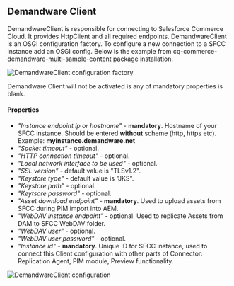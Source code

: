 <!--~~~~~~~~~~~~~~~~~~~~~~~~~~~~~~~~~~~~~~~~~~~~~~~~~~~~~~~~~~~~~~~~~~~~~~~~~~~~
  ~ Copyright 2018 Adobe Systems Incorporated
  ~
  ~ Licensed under the Apache License, Version 2.0 (the "License");
  ~ you may not use this file except in compliance with the License.
  ~ You may obtain a copy of the License at
  ~
  ~     http://www.apache.org/licenses/LICENSE-2.0
  ~
  ~ Unless required by applicable law or agreed to in writing, software
  ~ distributed under the License is distributed on an "AS IS" BASIS,
  ~ WITHOUT WARRANTIES OR CONDITIONS OF ANY KIND, either express or implied.
  ~ See the License for the specific language governing permissions and
  ~ limitations under the License.
  ~~~~~~~~~~~~~~~~~~~~~~~~~~~~~~~~~~~~~~~~~~~~~~~~~~~~~~~~~~~~~~~~~~~~~~~~~~~-->
  
## Demandware Client 
DemandwareClient is responsible for connecting to Salesforce Commerce Cloud. It provides HttpClient and all required endpoints. DemandwareClient is an OSGI configuration factory. To configure a new connection to a SFCC instance add an OSGI config. Below is the example from cq-commerce-demandware-multi-sample-content package installation. 

![DemandwareClient configuration factory](/documentation/images/DemandwareClientConfigFactory.png)

Demandware Client will not be activated is any of mandatory properties is blank.

#### Properties
* *"Instance endpoint ip or hostname"* - **mandatory**. Hostname of your SFCC instance. Should be entered **without** scheme (http, https etc). Example: **myinstance.demandware.net**
* *"Socket timeout"* - optional.
* *"HTTP connection timeout"* - optional.
* *"Local network interface to be used"* - optional.
* *"SSL version"* - default value is "TLSv1.2".
* *"Keystore type"* - default value is "JKS". 
* *"Keystore path"* - optional.
* *"Keytsore password"* - optional.
* *"Asset download endpoint"* - **mandatory**. Used to upload assets from SFCC during PIM import into AEM.
* *"WebDAV instance endpoint"* - optional. Used to replicate Assets from DAM to SFCC WebDAV folder. 
* *"WebDAV user"* - optional. 
* *"WebDAV user password"* - optional.
* *"Instance id"* - **mandatory**. Unique ID for SFCC instance, used to connect this Client configuration with other parts of Connector: Replication Agent, PIM module, Preview functionality.

![DemandwareClient configuration](/documentation/images/DemandwareClientConfig.png)

